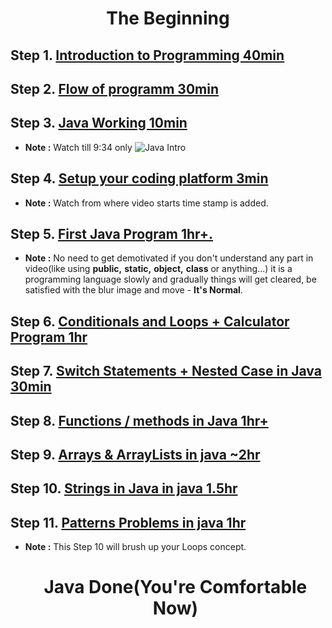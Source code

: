 **<h1 align="center">The Beginning</h1>**


## Step 1. [**Introduction to Programming 40min**](https://youtu.be/wn49bJOYAZM)
## Step 2. [**Flow of programm 30min**](https://youtu.be/lhELGQAV4gg)
## Step 3. [**Java Working 10min**](https://youtu.be/4EP8YzcN0hQ)
- **Note :** Watch till 9:34 only
![Java Intro](https://user-images.githubusercontent.com/71629248/147495743-1bdda45b-07f6-4fbd-ba2e-9b403035e0ff.png)


## Step 4. [**Setup your coding platform 3min**](https://youtu.be/4EP8YzcN0hQ?t=1486)
- **Note :** Watch from where video starts time stamp is added.
## Step 5. [**First Java Program 1hr+.**](https://youtu.be/TAtrPoaJ7gc)
- **Note :** No need to get demotivated if you don't understand any part in video(like using **public,** **static,** **object,** **class** or anything...) it is a programming language slowly and gradually things will get cleared, be satisfied with the blur image and move - **It's Normal**.

## Step 6. [**Conditionals and Loops + Calculator Program 1hr**](https://youtu.be/ldYLYRNaucM)
## Step 7. [**Switch Statements + Nested Case in Java 30min**](https://youtu.be/mA23x39DjbI)
## Step 8. [**Functions / methods in Java 1hr+**](https://youtu.be/vvanI8NRlSI)
## Step 9. [**Arrays & ArrayLists in java ~2hr**](https://youtu.be/n60Dn0UsbEk)
## Step 10. [**Strings in Java in java 1.5hr**](https://youtu.be/zL1DPZ0Ovlo)
## Step 11. [**Patterns Problems in java 1hr**](https://youtu.be/lsOOs5J8ycw)
- **Note :** This Step 10 will brush up your Loops concept.
**<h1 align="center">Java Done(You're Comfortable Now)</h1>**


